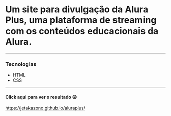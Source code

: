 # Um site para divulgação da Alura Plus, uma plataforma de streaming com os conteúdos educacionais da Alura.

--------

### Tecnologias
* HTML
* CSS
------
#### Click aqui para ver o resultado :stuck_out_tongue_winking_eye:
<https://jetakazono.github.io/aluraplus/>

